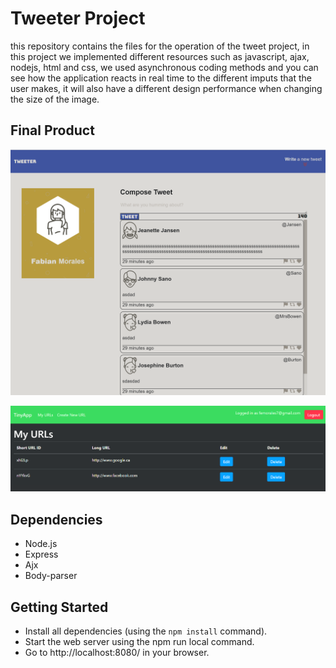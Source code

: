 # Tweeter Project
this repository contains the files for the operation of the tweet project, in this project we implemented different resources such as javascript, ajax, nodejs, html and css, we used asynchronous coding methods and you can see how the application reacts in real time to the different imputs that the user makes, it will also have a different design performance when changing the size of the image.


## Final Product

!["Big Page"](https://github.com/femorales7/tweeter/blob/master/docs/tweet%20firstimage.PNG)


![Small Pages"](https://github.com/femorales7/tinyapp/blob/master/docs/urls.PNG)


## Dependencies
- Node.js
- Express
- Ajx
- Body-parser


## Getting Started

- Install all dependencies (using the `npm install` command).
- Start the web server using the npm run local command.
- Go to http://localhost:8080/ in your browser.